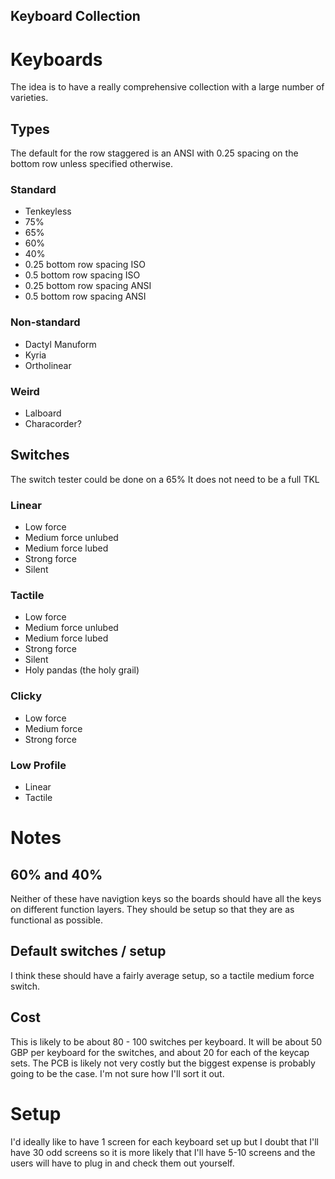 Keyboard Collection
-------------------

# Keyboards

The idea is to have a really comprehensive collection with a large number of varieties.

## Types

The default for the row staggered is an ANSI with 0.25 spacing on the bottom row unless specified otherwise.

### Standard

* Tenkeyless
* 75%
* 65%
* 60%
* 40%
* 0.25 bottom row spacing ISO
* 0.5 bottom row spacing ISO
* 0.25 bottom row spacing ANSI
* 0.5 bottom row spacing ANSI

### Non-standard

* Dactyl Manuform
* Kyria
* Ortholinear

### Weird

* Lalboard
* Characorder?

## Switches

The switch tester could be done on a 65% It does not need to be a full TKL 

### Linear

* Low force
* Medium force unlubed
* Medium force lubed
* Strong force
* Silent

### Tactile

* Low force
* Medium force unlubed
* Medium force lubed
* Strong force
* Silent
* Holy pandas (the holy grail)

### Clicky

* Low force
* Medium force
* Strong force

### Low Profile

* Linear
* Tactile

# Notes

## 60% and 40%

Neither of these have navigtion keys so the boards should have all the keys on different function layers. They should be setup so that they are as functional as possible.

## Default switches / setup

I think these should have a fairly average setup, so a tactile medium force switch.

## Cost

This is likely to be about 80 - 100 switches per keyboard. It will be about 50 GBP per keyboard for the switches, and about 20 for each of the keycap sets. The PCB is likely not very costly but the biggest expense is probably going to be the case. I'm not sure how I'll sort it out. 

# Setup

I'd ideally like to have 1 screen for each keyboard set up but I doubt that I'll have 30 odd screens so it is more likely that I'll have 5-10 screens and the users will have to plug in and check them out yourself.